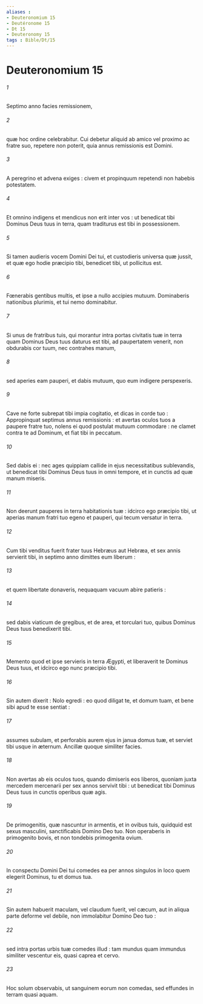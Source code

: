 ```yaml
---
aliases : 
- Deuteronomium 15
- Deutéronome 15
- Dt 15
- Deuteronomy 15
tags : Bible/Dt/15
---
```


# Deuteronomium 15

###### 1
Septimo anno facies remissionem,
###### 2
quæ hoc ordine celebrabitur. Cui debetur aliquid ab amico vel proximo ac fratre suo, repetere non poterit, quia annus remissionis est Domini.
###### 3
A peregrino et advena exiges : civem et propinquum repetendi non habebis potestatem.
###### 4
Et omnino indigens et mendicus non erit inter vos : ut benedicat tibi Dominus Deus tuus in terra, quam traditurus est tibi in possessionem.
###### 5
Si tamen audieris vocem Domini Dei tui, et custodieris universa quæ jussit, et quæ ego hodie præcipio tibi, benedicet tibi, ut pollicitus est.
###### 6
Fœnerabis gentibus multis, et ipse a nullo accipies mutuum. Dominaberis nationibus plurimis, et tui nemo dominabitur.
###### 7
Si unus de fratribus tuis, qui morantur intra portas civitatis tuæ in terra quam Dominus Deus tuus daturus est tibi, ad paupertatem venerit, non obdurabis cor tuum, nec contrahes manum,
###### 8
sed aperies eam pauperi, et dabis mutuum, quo eum indigere perspexeris.
###### 9
Cave ne forte subrepat tibi impia cogitatio, et dicas in corde tuo : Appropinquat septimus annus remissionis : et avertas oculos tuos a paupere fratre tuo, nolens ei quod postulat mutuum commodare : ne clamet contra te ad Dominum, et fiat tibi in peccatum.
###### 10
Sed dabis ei : nec ages quippiam callide in ejus necessitatibus sublevandis, ut benedicat tibi Dominus Deus tuus in omni tempore, et in cunctis ad quæ manum miseris.
###### 11
Non deerunt pauperes in terra habitationis tuæ : idcirco ego præcipio tibi, ut aperias manum fratri tuo egeno et pauperi, qui tecum versatur in terra.
###### 12
Cum tibi venditus fuerit frater tuus Hebræus aut Hebræa, et sex annis servierit tibi, in septimo anno dimittes eum liberum :
###### 13
et quem libertate donaveris, nequaquam vacuum abire patieris :
###### 14
sed dabis viaticum de gregibus, et de area, et torculari tuo, quibus Dominus Deus tuus benedixerit tibi.
###### 15
Memento quod et ipse servieris in terra Ægypti, et liberaverit te Dominus Deus tuus, et idcirco ego nunc præcipio tibi.
###### 16
Sin autem dixerit : Nolo egredi : eo quod diligat te, et domum tuam, et bene sibi apud te esse sentiat :
###### 17
assumes subulam, et perforabis aurem ejus in janua domus tuæ, et serviet tibi usque in æternum. Ancillæ quoque similiter facies.
###### 18
Non avertas ab eis oculos tuos, quando dimiseris eos liberos, quoniam juxta mercedem mercenarii per sex annos servivit tibi : ut benedicat tibi Dominus Deus tuus in cunctis operibus quæ agis.
###### 19
De primogenitis, quæ nascuntur in armentis, et in ovibus tuis, quidquid est sexus masculini, sanctificabis Domino Deo tuo. Non operaberis in primogenito bovis, et non tondebis primogenita ovium.
###### 20
In conspectu Domini Dei tui comedes ea per annos singulos in loco quem elegerit Dominus, tu et domus tua.
###### 21
Sin autem habuerit maculam, vel claudum fuerit, vel cæcum, aut in aliqua parte deforme vel debile, non immolabitur Domino Deo tuo :
###### 22
sed intra portas urbis tuæ comedes illud : tam mundus quam immundus similiter vescentur eis, quasi caprea et cervo.
###### 23
Hoc solum observabis, ut sanguinem eorum non comedas, sed effundes in terram quasi aquam.
